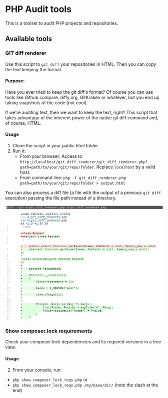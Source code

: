 # PHP Audit tools


This is a toolset to audit PHP projects and repositories.

## Available tools

### GIT diff renderer

Use this script to `git diff` your repositories in HTML. Then you can copy the text keeping the format.

#### Purpose:
Have you ever tried to keep the git diff's format? Of course you can use tools like Github compare, diffy.org, GitKraken or whatever, but you end up taking snapshots of the code (not cool).

If we're auditing text, then we want to keep the text, right? This script that takes advantage of the inherent power of the native git diff command and, of course, HTML.

#### Usage

1. Clone the script in your public html folder.
2. Run it:
    - From your browser: Access to `http://localhost/git_diff_renderer/git_diff_renderer.php?path=path/to/your/git/repo/folder`. Replace `localhost` by a valid host.
    - From command line: `php -f git_diff_renderer.php path=path/to/your/git/repo/folder > output.html`

You can also process a diff file (a file with the output of a previous `git diff` execution) passing the file path instead of a directory.

![screenshot](screenshot.png)


### Show composer.lock requirements

Check your composer.lock dependencies and its required versions in a tree view.

#### Usage

2. From your console, run:
- `php show_composer_lock_reqs.php`
or
- `php show_composer_lock_reqs.php /my/base/dir/` (note the slash at the end)
